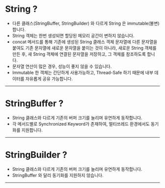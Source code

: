 # String ?
- 다른 클래스(StringBuffer, StringBuilder) 와 다르게 String 은 immutable(불변)합니다.
- String 객체는 한번 생성되면 할당된 메모리 공간이 변하지 않습니다.
- concat 메서드를 통해 기존에 생성된 String 클래스 객체 문자열에 다른 문자열을 붙여도 기존 문자열에 새로운 문자열을 붙이는 것이 아니라,
새로운 String 객체를 만든 후, 새 String 객체에 연결된 문자열을 저장하고, 그 객체를 참조하도록 합니다.
- 문자열 연산이 많은 경우, 성능이 좋지 않을 수 있습니다.
- Immutable 한 객체는 간단하게 사용가능하고, Thread-Safe 하기 때문에 내부 데이터를 자유롭게 공유 가능합니다.

---
# StringBuffer ?
- String 클래스와 다르게 기존의 버퍼 크기를 늘리며 유연하게 동작합니다.
- 각 메서드별로 Synchronized Keyword가 존재하여, 멀티쓰레드 환경에서도 동기화를 지원합니다.
---
# StringBuilder ?
- String 클래스와 다르게 기존의 버퍼 크기를 늘리며 유연하게 동작합니다.
- StringBuffer 와 달리 동기화를 지원하지 않습니다.
---


